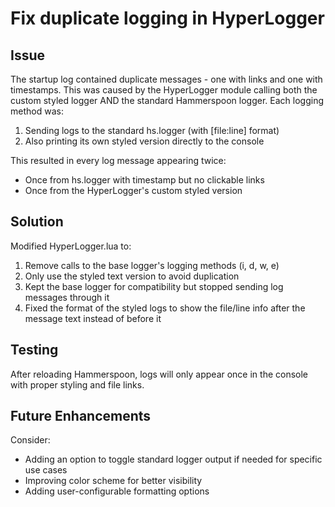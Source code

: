 # Fix duplicate logging in HyperLogger

## Issue
The startup log contained duplicate messages - one with links and one with timestamps. This was caused by the HyperLogger module calling both the custom styled logger AND the standard Hammerspoon logger. Each logging method was:

1. Sending logs to the standard hs.logger (with [file:line] format)
2. Also printing its own styled version directly to the console

This resulted in every log message appearing twice:
- Once from hs.logger with timestamp but no clickable links
- Once from the HyperLogger's custom styled version

## Solution
Modified HyperLogger.lua to:
1. Remove calls to the base logger's logging methods (i, d, w, e)
2. Only use the styled text version to avoid duplication
3. Kept the base logger for compatibility but stopped sending log messages through it
4. Fixed the format of the styled logs to show the file/line info after the message text instead of before it

## Testing
After reloading Hammerspoon, logs will only appear once in the console with proper styling and file links.

## Future Enhancements
Consider:
- Adding an option to toggle standard logger output if needed for specific use cases
- Improving color scheme for better visibility
- Adding user-configurable formatting options 
